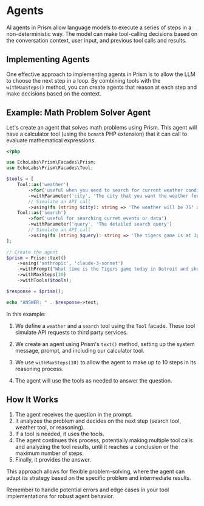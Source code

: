 # Agents

AI agents in Prism allow language models to execute a series of steps in a non-deterministic way. The model can make tool-calling decisions based on the conversation context, user input, and previous tool calls and results.

## Implementing Agents

One effective approach to implementing agents in Prism is to allow the LLM to choose the next step in a loop. By combining tools with the `withMaxSteps()` method, you can create agents that reason at each step and make decisions based on the context.

## Example: Math Problem Solver Agent

Let's create an agent that solves math problems using Prism. This agent will have a calculator tool (using the `bcmath` PHP extension) that it can call to evaluate mathematical expressions.

```php
<?php

use EchoLabs\Prism\Facades\Prism;
use EchoLabs\Prism\Facades\Tool;

$tools = [
    Tool::as('weather')
        ->for('useful when you need to search for current weather conditions')
        ->withParameter('city', 'The city that you want the weather for')
        // Simulate an API call
        ->using(fn (string $city): string => 'The weather will be 75° and sunny'),
    Tool::as('search')
        ->for('useful for searching curret events or data')
        ->withParameter('query', 'The detailed search query')
        // Simulate an API call
        ->using(fn (string $query): string => 'The tigers game is at 3pm in detroit'),
];

// Create the agent
$prism = Prism::text()
    ->using('anthropic', 'claude-3-sonnet')
    ->withPrompt("What time is the Tigers game today in Detroit and should I wear a coat?")
    ->withMaxSteps(10)
    ->withTools($tools);

$response = $prism();

echo "ANSWER: " . $response->text;
```

In this example:

1. We define a `weather` and a `search` tool using the `Tool` facade. These tool simulate API requests to third party services.

2. We create an agent using Prism's `text()` method, setting up the system message, prompt, and including our calculator tool.

3. We use `withMaxSteps(10)` to allow the agent to make up to 10 steps in its reasoning process.

4. The agent will use the tools as needed to answer the question.

## How It Works

1. The agent receives the question in the prompt.
2. It analyzes the problem and decides on the next step (search tool, weather tool, or reasoning).
3. If a tool is needed, it uses the tools.
4. The agent continues this process, potentially making multiple tool calls and analyzing the tool results, until it reaches a conclusion or the maximum number of steps.
5. Finally, it provides the answer.

This approach allows for flexible problem-solving, where the agent can adapt its strategy based on the specific problem and intermediate results.

Remember to handle potential errors and edge cases in your tool implementations for robust agent behavior.
